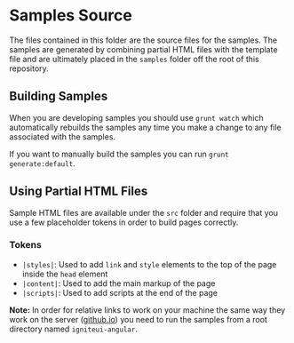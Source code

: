 ﻿# Samples Source
The files contained in this folder are the source files for the samples. The samples are generated by combining partial HTML files with the template file and are ultimately placed in the `samples` folder off the root of this repository.

## Building Samples
When you are developing samples you should use `grunt watch` which automatically rebuilds the samples any time you make a change to any file associated with the samples.

If you want to manually build the samples you can run `grunt generate:default`.

## Using Partial HTML Files
Sample HTML files are available under the `src` folder and require that you use a few placeholder tokens in order to build pages correctly.

### Tokens
- `|styles|`: Used to add `link` and `style` elements to the top of the page inside the `head` element
- `|content|`: Used to add the main markup of the page
- `|scripts|`: Used to add scripts at the end of the page 

**Note:** In order for relative links to work on your machine the same way they work on the server ([github.io](igniteui.github.io/igniteui-angular/)) you need to run the samples from a root directory named `igniteui-angular`.  

